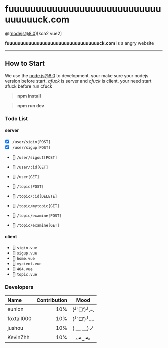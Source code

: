 # fuuuuuuuuuuuuuuuuuuuuuuuuuuuuuuuuuuck.com

@(nodejs@8.0)[koa2 vue2]

**fuuuuuuuuuuuuuuuuuuuuuuuuuuuuuuuuuuck.com** is a angry website

---------

## How to Start
We use the node.js@8.0 to development. your make sure your nodejs version before start. *afuck* is server and *cfuck* is client.
your need start afuck before run cfuck

>**npm install**

>**npm run dev**

### Todo List
#### server
- [x] `/user/sigin[POST]`
- [x] `/user/sigup[POST]`
- [] `/user/sigout[POST]`
- [] `/user/:id[GET]`
- [] `/user[GET]`

- [] `/topic[POST]`
- [] `/topic/:id[DELETE]`
- [] `/topic/mytopic[GET]`
- [] `/topic/examine[POST]`
- [] `/topic/examine[GET]`

#### client
- [] `sigin.vue`
- [] `sigup.vue`
- [] `home.vue`
- [] `mycient.vue`
- [] `404.vue`
- [] `topic.vue`

### Developers
| Name      |    Contribution |     Mood    |
| :-------- | ---------------:| :----------:|
| eunion    |       10%       | (╯‵□′)╯︵  |
| foxtail000|       10%       | (╯‵□′)╯︵  |
| jushou    |       10%       | ( ＿ ＿)ノ   |
| KevinZhh  |       10%       |  ｡◕‿◕｡      |


